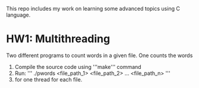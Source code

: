 This repo includes my work on learning some advanced topics using C language.

# HW1: Multithreading
Two different programs to count words in a given file. One counts the words
1.  Compile the source code using '''make''' command
2.  Run: 
'''
./pwords <file_path_1> <file_path_2> ... <file_path_n>
''' 
6.  for one thread for each file.
